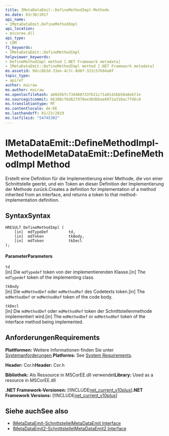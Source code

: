 ```yaml
---
title: IMetaDataEmit::DefineMethodImpl-Methode
ms.date: 03/30/2017
api_name:
- IMetaDataEmit.DefineMethodImpl
api_location:
- mscoree.dll
api_type:
- COM
f1_keywords:
- IMetaDataEmit::DefineMethodImpl
helpviewer_keywords:
- DefineMethodImpl method [.NET Framework metadata]
- IMetaDataEmit::DefineMethodImpl method [.NET Framework metadata]
ms.assetid: 9dcc8b3d-33ee-4c7c-8d6f-322c57b94a0f
topic_type:
- apiref
author: mairaw
ms.author: mairaw
ms.openlocfilehash: a60d3bfc734480733f621c71a0141bb58a0eb71e
ms.sourcegitcommit: 6b308cf6d627d78ee36dbbae8972a310ac7fd6c8
ms.translationtype: MT
ms.contentlocale: de-DE
ms.lasthandoff: 01/23/2019
ms.locfileid: "54745302"
---
```

# <a name="imetadataemitdefinemethodimpl-method"></a><span data-ttu-id="f7392-102">IMetaDataEmit::DefineMethodImpl-Methode</span><span class="sxs-lookup"><span data-stu-id="f7392-102">IMetaDataEmit::DefineMethodImpl Method</span></span>
<span data-ttu-id="f7392-103">Erstellt eine Definition für die Implementierung einer Methode, die von einer Schnittstelle geerbt, und ein Token an dieser Definition der Implementierung der Methode zurück.</span><span class="sxs-lookup"><span data-stu-id="f7392-103">Creates a definition for implementation of a method inherited from an interface, and returns a token to that method-implementation definition.</span></span>  
  
## <a name="syntax"></a><span data-ttu-id="f7392-104">Syntax</span><span class="sxs-lookup"><span data-stu-id="f7392-104">Syntax</span></span>  
  
```  
HRESULT DefineMethodImpl (   
    [in]  mdTypeDef         td,   
    [in]  mdToken           tkBody,   
    [in]  mdToken           tkDecl  
);  
```  
  
#### <a name="parameters"></a><span data-ttu-id="f7392-105">Parameter</span><span class="sxs-lookup"><span data-stu-id="f7392-105">Parameters</span></span>  
 `td`  
 <span data-ttu-id="f7392-106">[in] Die `mdTypedef` token von der implementierenden Klasse.</span><span class="sxs-lookup"><span data-stu-id="f7392-106">[in] The `mdTypedef` token of the implementing class.</span></span>  
  
 `tkBody`  
 <span data-ttu-id="f7392-107">[in] Die `mdMethodDef` oder `mdMethodRef` des Codetexts token.</span><span class="sxs-lookup"><span data-stu-id="f7392-107">[in] The `mdMethodDef` or `mdMethodRef` token of the code body.</span></span>  
  
 `tkDecl`  
 <span data-ttu-id="f7392-108">[in] Die `mdMethodDef` oder `mdMethodRef` token der Schnittstellenmethode implementiert wird.</span><span class="sxs-lookup"><span data-stu-id="f7392-108">[in] The `mdMethodDef` or `mdMethodRef` token of the interface method being implemented.</span></span>  
  
## <a name="requirements"></a><span data-ttu-id="f7392-109">Anforderungen</span><span class="sxs-lookup"><span data-stu-id="f7392-109">Requirements</span></span>  
 <span data-ttu-id="f7392-110">**Plattformen:** Weitere Informationen finden Sie unter [Systemanforderungen](../../../../docs/framework/get-started/system-requirements.md).</span><span class="sxs-lookup"><span data-stu-id="f7392-110">**Platforms:** See [System Requirements](../../../../docs/framework/get-started/system-requirements.md).</span></span>  
  
 <span data-ttu-id="f7392-111">**Header:** Cor.h</span><span class="sxs-lookup"><span data-stu-id="f7392-111">**Header:** Cor.h</span></span>  
  
 <span data-ttu-id="f7392-112">**Bibliothek:** Als Ressource in MSCorEE.dll verwendet</span><span class="sxs-lookup"><span data-stu-id="f7392-112">**Library:** Used as a resource in MSCorEE.dll</span></span>  
  
 <span data-ttu-id="f7392-113">**.NET Framework-Versionen:** [!INCLUDE[net_current_v10plus](../../../../includes/net-current-v10plus-md.md)]</span><span class="sxs-lookup"><span data-stu-id="f7392-113">**.NET Framework Versions:** [!INCLUDE[net_current_v10plus](../../../../includes/net-current-v10plus-md.md)]</span></span>  
  
## <a name="see-also"></a><span data-ttu-id="f7392-114">Siehe auch</span><span class="sxs-lookup"><span data-stu-id="f7392-114">See also</span></span>
- [<span data-ttu-id="f7392-115">IMetaDataEmit-Schnittstelle</span><span class="sxs-lookup"><span data-stu-id="f7392-115">IMetaDataEmit Interface</span></span>](../../../../docs/framework/unmanaged-api/metadata/imetadataemit-interface.md)
- [<span data-ttu-id="f7392-116">IMetaDataEmit2-Schnittstelle</span><span class="sxs-lookup"><span data-stu-id="f7392-116">IMetaDataEmit2 Interface</span></span>](../../../../docs/framework/unmanaged-api/metadata/imetadataemit2-interface.md)
